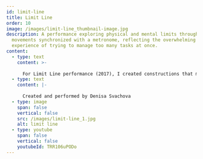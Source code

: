 ```yaml
---
id: limit-line
title: Limit Line
order: 10
image: /images/limit-line_thumbnail-image.jpg
description: A performance exploring physical and mental limits through body
  movements synchronized with a metronome, reflecting the overwhelming
  experience of trying to manage too many tasks at once.
content:
  - type: text
    content: >-
      
      For Limit Line performance (2017), I created constructions that mirrored body movement in strict verticals and horizontals. The performance began with the steady rhythm of a metronome, which I initially followed while mimicking the shapes of the structures. Over time, I began to increase my speed, attempting to handle more movements at once. As the tempo became overwhelming, I turned off the metronome.
  - type: text
    content: |-
      
      Created and performed by Denisa Svachova
  - type: image
    span: false
    vertical: false
    src: /images/limit-line_1.jpg
    alt: limit line
  - type: youtube
    span: false
    vertical: false
    youtubeId: TRR106uPODo
---
```

